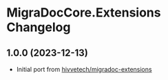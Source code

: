 # MigraDocCore.Extensions Changelog

## 1.0.0 (2023-12-13)
- Initial port from [hivvetech/migradoc-extensions](https://github.com/hivvetech/migradoc-extensions)
